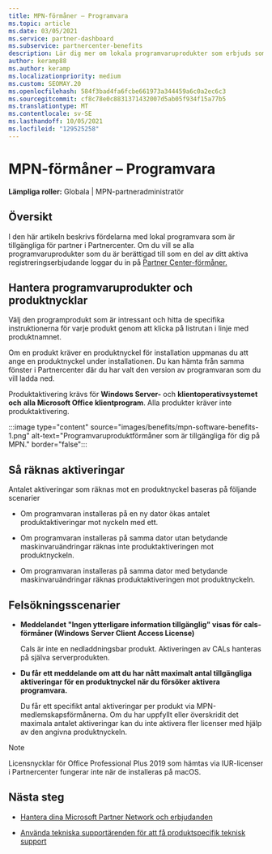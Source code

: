 ```yaml
---
title: MPN-förmåner – Programvara
ms.topic: article
ms.date: 03/05/2021
ms.service: partner-dashboard
ms.subservice: partnercenter-benefits
description: Lär dig mer om lokala programvaruprodukter som erbjuds som Microsoft Partner Network (MPN)-förmåner
author: keramp88
ms.author: keramp
ms.localizationpriority: medium
ms.custom: SEOMAY.20
ms.openlocfilehash: 584f3bad4fa6fcbe661973a344459a6c0a2ec6c3
ms.sourcegitcommit: cf8c78e0c8831371432007d5ab05f934f15a77b5
ms.translationtype: MT
ms.contentlocale: sv-SE
ms.lasthandoff: 10/05/2021
ms.locfileid: "129525258"
---
```

# <a name="mpn-benefits---software"></a>MPN-förmåner – Programvara

**Lämpliga roller:** Globala | MPN-partneradministratör

## <a name="overview"></a>Översikt

I den här artikeln beskrivs fördelarna med lokal programvara som är tillgängliga för partner i Partnercenter. Om du vill se alla programvaruprodukter som du är berättigad till som en del av ditt aktiva registreringserbjudande loggar du in på [Partner Center-förmåner.](https://partner.microsoft.com/dashboard/mpn/membership/benefits/software)

## <a name="manage-software-products-and-product-keys"></a>Hantera programvaruprodukter och produktnycklar

Välj den programprodukt som är intressant och hitta de specifika instruktionerna för varje produkt genom att klicka på listrutan i linje med produktnamnet.

Om en produkt kräver en produktnyckel för installation uppmanas du att ange en produktnyckel under installationen. Du kan hämta från samma fönster i Partnercenter där du har valt den version av programvaran som du vill ladda ned.

Produktaktivering krävs för **Windows Server-** och **klientoperativsystemet och** **alla Microsoft Office klientprogram**. Alla produkter kräver inte produktaktivering.

:::image type="content" source="images/benefits/mpn-software-benefits-1.png" alt-text="Programvaruproduktförmåner som är tillgängliga för dig på MPN." border="false":::

## <a name="how-activations-are-counted"></a>Så räknas aktiveringar

Antalet aktiveringar som räknas mot en produktnyckel baseras på följande scenarier

- Om programvaran installeras på en ny dator ökas antalet produktaktiveringar mot nyckeln med ett.

- Om programvaran installeras på samma dator utan betydande maskinvaruändringar räknas inte produktaktiveringen mot produktnyckeln.

- Om programvaran installeras på samma dator med betydande maskinvaruändringar räknas produktaktiveringen mot produktnyckeln.

## <a name="troubleshooting-scenarios"></a>Felsökningsscenarier

- **Meddelandet "Ingen ytterligare information tillgänglig" visas för cals-förmåner (Windows Server Client Access License)**

    Cals är inte en nedladdningsbar produkt. Aktiveringen av CALs hanteras på själva serverprodukten.

- **Du får ett meddelande om att du har nått maximalt antal tillgängliga aktiveringar för en produktnyckel när du försöker aktivera programvara.**

    Du får ett specifikt antal aktiveringar per produkt via MPN-medlemskapsförmånerna. Om du har uppfyllt eller överskridit det maximala antalet aktiveringar kan du inte aktivera fler licenser med hjälp av den angivna produktnyckeln.

 > [!Note]
 > Licensnycklar för Office Professional Plus 2019 som hämtas via IUR-licenser i Partnercenter fungerar inte när de installeras på macOS.

 ## <a name="next-steps"></a>Nästa steg

- [Hantera dina Microsoft Partner Network och erbjudanden](manage-your-partner-network-benefits.md)

- [Använda tekniska supportärenden för att få produktspecifik teknisk support](mpn-benefits-technical-support.md)
